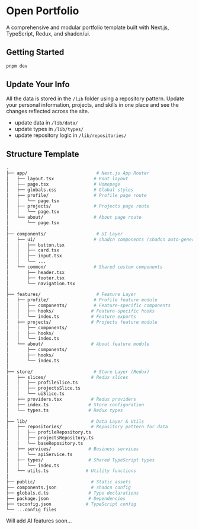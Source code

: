 # Open Portfolio

A comprehensive and modular portfolio template built with Next.js, TypeScript, Redux, and shadcn/ui. 

## Getting Started

```bash
pnpm dev
```

## Update Your Info

All the data is stored in the `/lib` folder using a repository pattern. Update your personal information, projects, and skills in one place and see the changes reflected across the site.

- update data in `/lib/data/`
- update types in `/lib/types/`
- update repository logic in `/lib/repositories/`

## Structure Template

```bash
.
├── app/                          # Next.js App Router 
│   ├── layout.tsx               # Root layout
│   ├── page.tsx                 # Homepage
│   ├── globals.css              # Global styles
│   ├── profile/                 # Profile page route
│   │   └── page.tsx
│   ├── projects/                # Projects page route
│   │   └── page.tsx
│   └── about/                   # About page route
│       └── page.tsx
│
├── components/                   # UI Layer
│   ├── ui/                      # shadcn components (shadcn auto-generated)
│   │   ├── button.tsx
│   │   ├── card.tsx
│   │   ├── input.tsx
│   │   └── ...
│   └── common/                  # Shared custom components
│       ├── header.tsx
│       ├── footer.tsx
│       └── navigation.tsx
│
├── features/                     # Feature Layer
│   ├── profile/                 # Profile feature module
│   │   ├── components/          # Feature-specific components
│   │   ├── hooks/              # Feature-specific hooks
│   │   └── index.ts            # Feature exports
│   ├── projects/               # Projects feature module
│   │   ├── components/
│   │   ├── hooks/
│   │   └── index.ts
│   └── about/                  # About feature module
│       ├── components/
│       ├── hooks/
│       └── index.ts
│
├── store/                       # Store Layer (Redux)
│   ├── slices/                 # Redux slices
│   │   ├── profileSlice.ts
│   │   ├── projectsSlice.ts
│   │   └── uiSlice.ts
│   ├── providers.tsx           # Redux providers
│   ├── index.ts               # Store configuration
│   └── types.ts               # Redux types
│
├── lib/                        # Data Layer & Utils 
│   ├── repositories/           # Repository pattern for data
│   │   ├── profileRepository.ts
│   │   ├── projectsRepository.ts
│   │   └── baseRepository.ts
│   ├── services/              # Business services
│   │   └── apiService.ts
│   ├── types/                 # Shared TypeScript types
│   │   └── index.ts
│   └── utils.ts              # Utility functions 
│
├── public/                     # Static assets 
├── components.json             # shadcn config 
├── globals.d.ts               # Type declarations 
├── package.json               # Dependencies 
├── tsconfig.json             # TypeScript config 
└── ...config files
```

Will add AI features soon...